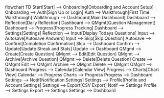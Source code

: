 flowchart TD
    Start[Start] --> Onboarding[Onboarding and Account Setup]
    Onboarding --> Auth[Sign Up or Login]
    Auth --> Walkthrough[First Time Walkthrough]
    Walkthrough --> Dashboard[Main Dashboard]
    Dashboard --> Reflection[Daily Reflection]
    Dashboard --> QMgmt[Question Management]
    Dashboard --> Progress[Progress Tracking]
    Dashboard --> Settings[Settings]
    Reflection --> Input[Display Todays Questions]
    Input --> Autosave[Autosave Answers]
    Input --> Skip[Skip Question]
    Autosave --> Confirm[Completion Confirmation]
    Skip --> Dashboard
    Confirm --> Update[Update Streak and Stats]
    Update --> Dashboard
    QMgmt --> Create[Create Question]
    QMgmt --> Edit[Edit Question]
    QMgmt --> Archive[Archive Question]
    QMgmt --> Delete[Delete Question]
    Create --> QMgmt
    Edit --> QMgmt
    Archive --> QMgmt
    Delete --> QMgmt
    QMgmt --> Dashboard
    Progress --> Calendar[Calendar View]
    Progress --> Charts[Chart View]
    Calendar --> Progress
    Charts --> Progress
    Progress --> Dashboard
    Settings --> Notif[Notification Settings]
    Settings --> Profile[Profile and Account Settings]
    Settings --> Export[CSV Export]
    Notif --> Settings
    Profile --> Settings
    Export --> Settings
    Settings --> Dashboard